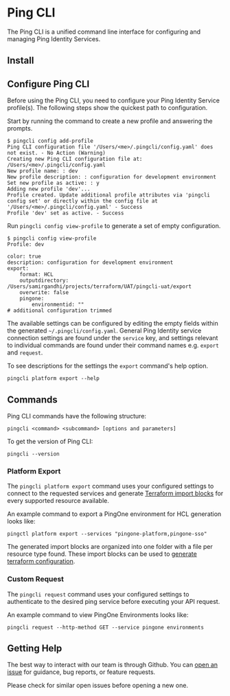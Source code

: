 # Ping CLI

The Ping CLI is a unified command line interface for configuring and managing Ping Identity Services.

## Install

<!-- TODO -->

## Configure Ping CLI

Before using the Ping CLI, you need to configure your Ping Identity Service profile(s). The following steps show the quickest path to configuration.

Start by running the command to create a new profile and answering the prompts.

```text
$ pingcli config add-profile
Ping CLI configuration file '/Users/<me>/.pingcli/config.yaml' does not exist. - No Action (Warning)
Creating new Ping CLI configuration file at: /Users/<me>/.pingcli/config.yaml
New profile name: : dev
New profile description: : configuration for development environment
Set new profile as active: : y
Adding new profile 'dev'...
Profile created. Update additional profile attributes via 'pingcli config set' or directly within the config file at '/Users/<me>/.pingcli/config.yaml' - Success
Profile 'dev' set as active. - Success
```

Run `pingcli config view-profile` to generate a set of empty configuration.

```text
$ pingcli config view-profile
Profile: dev

color: true
description: configuration for development environment
export:
    format: HCL
    outputdirectory: /Users/samirgandhi/projects/terraform/UAT/pingcli-uat/export
    overwrite: false
    pingone:
        environmentid: ""
# additional configuration trimmed
```

The available settings can be configured by editing the empty fields within the generated `~/.pingcli/config.yaml`. General Ping Identity service connection settings are found under the `service` key, and settings relevant to individual commands are found under their command names e.g. `export` and `request`.

To see descriptions for the settings the `export` command's help option.
```
pingcli platform export --help
```

## Commands

Ping CLI commands have the following structure:

```shell
pingcli <command> <subcommand> [options and parameters]
```

To get the version of Ping CLI:

```shell
pingcli --version
```

### Platform Export

The `pingcli platform export` command uses your configured settings to connect to the requested services and generate [Terraform import blocks](https://developer.hashicorp.com/terraform/language/import) for every supported resource available.

An example command to export a PingOne environment for HCL generation looks like:

```shell
pingctl platform export --services "pingone-platform,pingone-sso"
```

The generated import blocks are organized into one folder with a file per resource type found. These import blocks can be used to [generate terraform configuration](https://developer.hashicorp.com/terraform/language/import/generating-configuration).

### Custom Request

The `pingcli request` command uses your configured settings to authenticate to the desired ping service before executing your API request. 

An example command to view PingOne Environments looks like:

```shell
pingcli request --http-method GET --service pingone environments
```

## Getting Help

The best way to interact with our team is through Github. You can [open an issue](https://github.com/pingidentity/pingcli/issues/new) for guidance, bug reports, or feature requests.

Please check for similar open issues before opening a new one.
